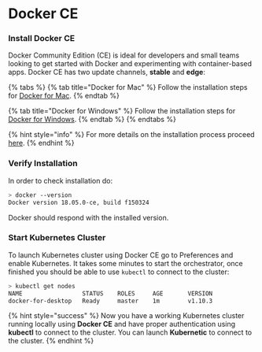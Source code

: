 # Docker CE



### Install Docker CE

Docker Community Edition \(CE\) is ideal for developers and small teams looking to get started with Docker and experimenting with container-based apps. Docker CE has two update channels, **stable** and **edge**:  


{% tabs %}
{% tab title="Docker for Mac" %}
Follow the installation steps for [Docker for Mac](https://docs.docker.com/docker-for-mac/install/).
{% endtab %}

{% tab title="Docker for Windows" %}
Follow the installation steps for [Docker for Windows](https://docs.docker.com/docker-for-windows/install/).
{% endtab %}
{% endtabs %}

{% hint style="info" %}
For more details on the installation process proceed [here](https://docs.docker.com/install/).
{% endhint %}

### Verify Installation

In order to check installation do:

```bash
> docker --version
Docker version 18.05.0-ce, build f150324
```

Docker should respond with the installed version.

### Start Kubernetes Cluster

To launch Kubernetes cluster using Docker CE go to Preferences and enable Kubernetes. It takes some minutes to start the orchestrator, once finished you should be able to use `kubectl` to connect to the cluster:

```bash
> kubectl get nodes
NAME                 STATUS    ROLES     AGE       VERSION
docker-for-desktop   Ready     master    1m        v1.10.3
```



{% hint style="success" %}
Now you have a working Kubernetes cluster running locally using **Docker CE** and have proper authentication using **kubectl** to connect to the cluster. You can launch **Kubernetic** to connect to the cluster.
{% endhint %}



